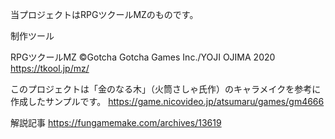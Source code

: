 当プロジェクトはRPGツクールMZのものです。

制作ツール

RPGツクールMZ
©Gotcha Gotcha Games Inc./YOJI OJIMA 2020
https://tkool.jp/mz/

このプロジェクトは「金のなる木」（火筒さしゃ氏作）のキャラメイクを参考に作成したサンプルです。
https://game.nicovideo.jp/atsumaru/games/gm4666

解説記事
https://fungamemake.com/archives/13619

